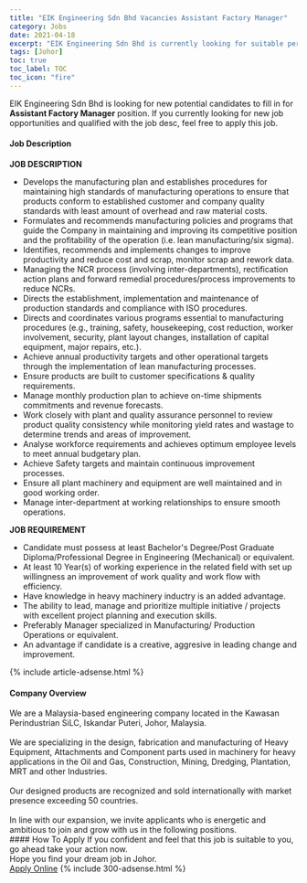 ```yaml
---
title: "EIK Engineering Sdn Bhd Vacancies Assistant Factory Manager" 
category: Jobs 
date: 2021-04-18 
excerpt: "EIK Engineering Sdn Bhd is currently looking for suitable person to fill in the Assistant Factory Manager which based in Johor" 
tags: [Johor] 
toc: true 
toc_label: TOC 
toc_icon: "fire" 
--- 
```


<p>EIK Engineering Sdn Bhd is looking for new potential candidates to fill in for <b>Assistant Factory Manager</b> position. If you currently looking for new job opportunities and qualified with the job desc, feel free to apply this job.
</p><div><div><h4>Job Description</h4></div><div><div><span><div><div><div><strong>JOB DESCRIPTION</strong></div><ul><li>Develops the manufacturing plan and establishes procedures for maintaining high standards of manufacturing operations to ensure that products conform to established customer and company quality standards with least amount of overhead and raw material costs.</li><li>Formulates and recommends manufacturing policies and programs that guide the Company in maintaining and improving its competitive position and the profitability of the operation (i.e. lean manufacturing/six sigma).</li><li>Identifies, recommends and implements changes to improve productivity and reduce cost and scrap, monitor scrap and rework data.</li><li>Managing the NCR process (involving inter-departments), rectification action plans and forward remedial procedures/process improvements to reduce NCRs.</li><li>Directs the establishment, implementation and maintenance of production standards and compliance with ISO procedures.</li><li>Directs and coordinates various programs essential to manufacturing procedures (e.g., training, safety, housekeeping, cost reduction, worker involvement, security, plant layout changes, installation of capital equipment, major repairs, etc.).</li><li>Achieve annual productivity targets and other operational targets through the implementation of lean manufacturing processes.</li><li>Ensure products are built to customer specifications &amp; quality requirements.</li><li>Manage monthly production plan to achieve on-time shipments commitments and revenue forecasts.</li><li>Work closely with plant and quality assurance personnel to review product quality consistency while monitoring yield rates and wastage to determine trends and areas of improvement.</li><li>Analyse workforce requirements and achieves optimum employee levels to meet annual budgetary plan.</li><li>Achieve Safety targets and maintain continuous improvement processes.</li><li>Ensure all plant machinery and equipment are well maintained and in good working order.</li><li>Manage inter-department at working relationships to ensure smooth operations.&#160;</li></ul><div><strong>JOB REQUIREMENT</strong></div><ul><li>Candidate must possess at least Bachelor's Degree/Post Graduate Diploma/Professional Degree in Engineering (Mechanical) or equivalent.</li><li>At least 10 Year(s) of working experience in the related field with set up willingness an improvement of work quality and work flow with efficiency.</li><li>Have knowledge in heavy machinery inductry is an added advantage.</li><li>The ability to lead, manage and prioritize multiple initiative / projects with excellent project planning and execution skills.</li><li>Preferably Manager specialized in Manufacturing/ Production Operations or equivalent.</li><li>An advantage if candidate is a creative, aggresive in leading change and improvement.</li></ul></div></div></span></div></div></div> 
{% include article-adsense.html %} 
<div><div><h4>Company Overview</h4></div><div><div><span><div><div>
	We are a Malaysia-based engineering company located in the Kawasan Perindustrian SiLC, Iskandar Puteri,&#160;Johor, Malaysia.</div>
<div>
<br>
	We are specializing in the design, fabrication and manufacturing of Heavy Equipment, Attachments and Component parts used in machinery for heavy applications in the Oil and Gas, Construction, Mining, Dredging, Plantation, MRT and other Industries.</div>
<div>
<br>
	Our designed products&#160;are recognized and sold internationally with market presence exceeding 50 countries.</div>
<div>
<br>
	In line with our expansion, we invite applicants who is energetic and ambitious to join and grow with us in the following positions.</div></div></span></div></div></div> 
#### How To Apply 
If you confident and feel that this job is suitable to you, go ahead take your action now. <br/> 
Hope you find your dream job in Johor. <br/> 
<a href="https://www.jobstreet.com.my/en/job/assistant-factory-manager-4537958?jobId=jobstreet-my-job-4537958&" class="btn btn--info" target="_blank" rel="nofollow noopenner">Apply Online</a> 
{% include 300-adsense.html %} 